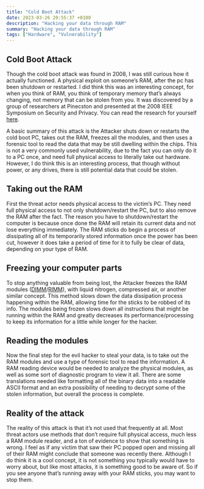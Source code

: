 ```yaml
---
title: "Cold Boot Attack"
date: 2023-03-26 20:55:37 +0100
description: "Hacking your data through RAM"
summary: "Hacking your data through RAM"
tags: ["Hardware", "Vulnerability"]
---
```


## Cold Boot Attack
Though the cold boot attack was found in 2008, I was still curious how it actually functioned. A physical exploit on someone’s RAM, after the pc has been shutdown or restarted. I did think this was an interesting concept, for when you think of RAM, you think of temporary memory that’s always changing, not memory that can be stolen from you. It was discovered by a group of researchers at Pinecston and presented at the 2008 IEEE Symposium on Security and Privacy. You can read the research for yourself [here](https://www.usenix.org/legacy/event/sec08/tech/full_papers/halderman/halderman.pdf).

A basic summary of this attack is the Attacker shuts down or restarts the cold boot PC, takes out the RAM, freezes all the modules, and then uses a forensic tool to read the data that may be still dwelling within the chips. This is not a very commonly used vulnerability, due to the fact you can only do it to a PC once, and need full physical access to literally take out hardware. However, I do think this is an interesting process, that though without power, or any drives, there is still potential data that could be stolen.

## Taking out the RAM
First the threat actor needs physical access to the victim’s PC. They need full physical access to not only shutdown/restart the PC, but to also remove the RAM after the fact. The reason you have to shutdown/restart the computer is because once done the RAM will retain its current data and not lose everything immediately. The RAM sticks do begin a process of dissipating all of its temporarily stored information once the power has been cut, however it does take a period of time for it to fully be clear of data, depending on your type of RAM.

## Freezing your computer parts
To stop anything valuable from being lost, the Attacker freezes the RAM modules ([DIMM](https://en.wikipedia.org/wiki/DIMM)/[RIMM](https://www.computerhope.com/jargon/r/rimm.htm)), with liquid nitrogen, compressed air, or another similar concept. This method slows down the data dissipation process happening within the RAM, allowing time for the sticks to be robbed of its info. The modules being frozen slows down all instructions that might be running within the RAM and greatly decreases its performance/processing to keep its information for a little while longer for the hacker.

## Reading the modules

Now the final step for the evil hacker to steal your data, is to take out the RAM modules and use a type of forensic tool to read the information. A RAM reading device would be needed to analyze the physical modules, as well as some sort of diagnostic program to view it all. There are some translations needed like formatting all of the binary data into a readable ASCII format and an extra possibility of needing to decrypt some of the stolen information, but overall the process is complete.

## Reality of the attack

The reality of this attack is that it’s not used that frequently at all. Most threat actors use methods that don’t require full physical access, much less a RAM module reader, and a ton of evidence to show that something is wrong. I feel as if any victim that saw their PC popped open and missing all of their RAM might conclude that someone was recently there. Although I do think it is a cool concept, it is not something you typically would have to worry about, but like most attacks, it is something good to be aware of. So if you see anyone that’s running away with your RAM sticks, you may want to stop them.


